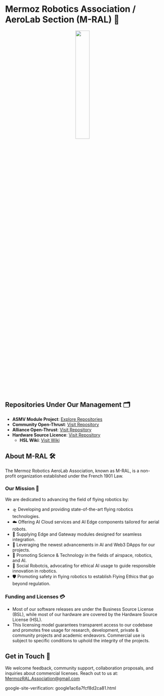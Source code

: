 # Mermoz Robotics Association / AeroLab Section (M-RAL) 🚀

<div align="center">
  <img src="https://github.com/M-RAL/.github/assets/24481026/4279e165-9e9a-4179-8602-c6c3f9dfc577" width="30%" height="30%">
</div>

## Repositories Under Our Management 🗂️

- **ASMV Module Project**: [Explore Repositories](https://github.com/ASMV-Module-Project)
- **Community Open-Thrust**: [Visit Repository](https://github.com/Community-Open-Thrust)
- **Alliance Open-Thrust**: [Visit Repository](https://github.com/Alliance-Open-Thrust)
- **Hardware Source Licence**: [Visit Repository](https://github.com/Hardware-Source-Licence/HSL-V1.0)  
  - **HSL Wiki**: [Visit Wiki](https://github.com/Hardware-Source-Licence/HSL-V1.0/wiki)

## About M-RAL 🛠️

The Mermoz Robotics AeroLab Association, known as M-RAL, is a non-profit organization established under the French 1901 Law.

### Our Mission 🎯

We are dedicated to advancing the field of flying robotics by:

- 🛸 Developing and providing state-of-the-art flying robotics technologies.
- ☁️ Offering AI Cloud services and AI Edge components tailored for aerial robots.
- 🔗 Supplying Edge and Gateway modules designed for seamless integration.
- 🧠 Leveraging the newest advancements in AI and Web3 DApps for our projects.
- 🚀 Promoting Science & Technology in the fields of airspace, robotics, and AI.
- 🤖 Social Robotcis, advocating for ethical AI usage to guide responsible innovation in robotics.
- 🛡️ Promoting safety in flying robotics to establish Flying Ethics that go beyond regulation.


### Funding and Licenses 💳


- Most of our software releases are under the Business Source License (BSL), while most of our hardware are covered by the Hardware Source License (HSL).
- This licensing model guarantees transparent access to our codebase and promotes free usage for research, development, private & community projects and academic endeavors. Commercial use is subject to specific conditions to uphold the integrity of the projects.

## Get in Touch 📧

We welcome feedback, community support, collaboration proposals, and inquiries about commercial licenses. Reach out to us at: [MermozRAL.Association@gmail.com](mailto:MermozRAL.Association@gmail.com)


google-site-verification: google1ac6a7fcf8d2ca81.html

